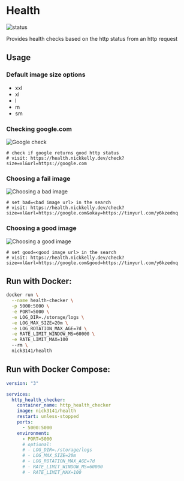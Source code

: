 # Health

![status](https://health.nickkelly.dev/check?size=xl&url=https://health.nickkelly.dev/_health)

Provides health checks based on the http status from an http request

## Usage

### Default image size options

- xxl
- xl
- l
- m
- sm

### Checking google.com

![Google check](https://health.nickkelly.dev/check?size=xl&url=https://google.com)

```
# check if google returns good http status
# visit: https://health.nickkelly.dev/check?size=xl&url=https://google.com
```

### Choosing a fail image

![Choosing a bad image](https://health.nickkelly.dev/check?size=xl&url=https://google.com/this_path_doesnt_exist_dsnjfksdf)
```
# set bad=<bad image url> in the search
# visit: https://health.nickkelly.dev/check?size=xl&url=https://google.com&okay=https://tinyurl.com/y6kzednq
```

### Choosing a good image

![Choosing a good image](https://health.nickkelly.dev/check?size=xl&url=https://google.com&good=https://tinyurl.com/y6kzednq)
```
# set good=<good image url> in the search
# visit: https://health.nickkelly.dev/check?size=xl&url=https://google.com&good=https://tinyurl.com/y6kzednq
```


## Run with Docker:

```bash
docker run \
  --name health-checker \
  -p 5000:5000 \
  -e PORT=5000 \
  -e LOG_DIR=./storage/logs \
  -e LOG_MAX_SIZE=20m \
  -e LOG_ROTATION_MAX_AGE=7d \
  -e RATE_LIMIT_WINDOW_MS=60000 \
  -e RATE_LIMIT_MAX=100
  --rm \
  nick3141/health
```

## Run with Docker Compose:

```yaml
version: "3"

services:
  http_health_checker:
    container_name: http_health_checker
    image: nick3141/health
    restart: unless-stopped
    ports:
      - 5000:5000
    environment:
      - PORT=5000
      # optional:
      # - LOG_DIR=./storage/logs
      # - LOG_MAX_SIZE=20m
      # - LOG_ROTATION_MAX_AGE=7d
      # - RATE_LIMIT_WINDOW_MS=60000
      # - RATE_LIMIT_MAX=100
```
